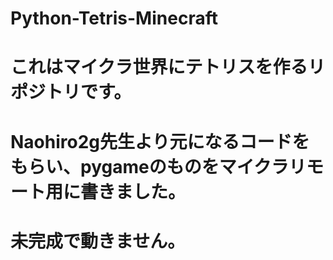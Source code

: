 # Python-Tetris-Minecraft

# これはマイクラ世界にテトリスを作るリポジトリです。
# Naohiro2g先生より元になるコードをもらい、pygameのものをマイクラリモート用に書きました。
# 未完成で動きません。
